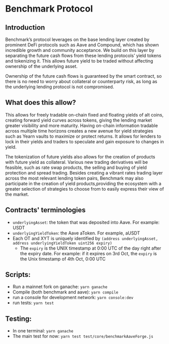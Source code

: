# Benchmark Protocol

## Introduction

Benchmark’s protocol leverages on the base lending layer created by prominent DeFi protocols such as Aave and Compound, which has shown incredible growth and community acceptance. We build on this layer by separating the future cash flows from these lending protocols’ yield tokens and tokenizing it. This allows future yield to be traded without affecting ownership of the underlying
asset.

Ownership of the future cash flows is guaranteed by the smart contract, so there is no need to worry about collateral or counterparty risk, as long as the underlying lending protocol is not compromised.

## What does this allow?

This allows for freely tradable on-chain fixed and floating yields of alt coins, creating forward yield curves across tokens, giving the lending market greater visibility and more maturity. Having on-chain information tradable across multiple time horizons creates a new avenue for yield strategies such as Yearn vaults to maximize or protect returns. It allows for lenders to lock in their yields and traders to speculate and gain exposure to changes in yield.

The tokenization of future yields also allows for the creation of products with future yield as collateral. Various new trading derivatives will be feasible, such as rate swap products, the selling and buying of yield protection and spread trading. Besides creating a vibrant rates trading layer across the most relevant lending token pairs, Benchmark may also participate in the creation of yield products,providing the ecosystem with a greater selection of strategies to choose from to easily express their view of the market.

## Contracts' terminologies
* `underlyingAsset`: the token that was deposited into Aave. For example: USDT
* `underlyingYieldToken`: the Aave aToken. For example, aUSDT
* Each OT and XYT is uniquely identified by `(address underlyingAsset, address underlyingYieldToken uint256 expiry)`
  * The `expiry` is the UNIX timestamp at 0:00 UTC of the day right after the expiry date. For example: if it expires on 3rd Oct, the `expiry` is the Unix timestamp of 4th Oct, 0:00 UTC

## Scripts:
* Run a mainnet fork on ganache: `yarn ganache`
* Compile (both benchmark and aave): `yarn compile`
* run a console for development network: `yarn console:dev`
* run tests: `yarn test`

## Testing:
* In one terminal: `yarn ganache`
* The main test for now: `yarn test test/core/benchmarkAaveForge.js`
